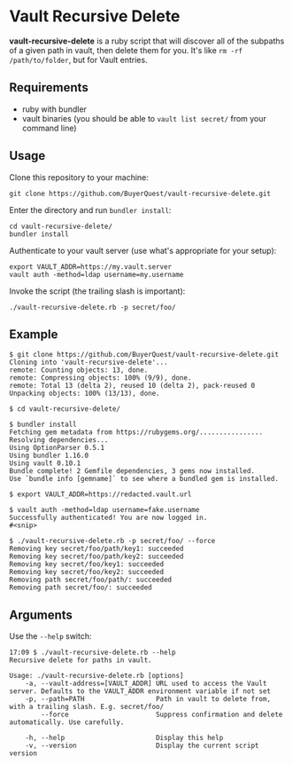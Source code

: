 # Vault Recursive Delete

**vault-recursive-delete** is a ruby script that will discover all of the subpaths of a given path in vault, then delete them for you.  It's like `rm -rf /path/to/folder`, but for Vault entries.

## Requirements

* ruby with bundler
* vault binaries (you should be able to `vault list secret/` from your command line)

## Usage

Clone this repository to your machine:

```shell
git clone https://github.com/BuyerQuest/vault-recursive-delete.git
```

Enter the directory and run `bundler install`:

```shell
cd vault-recursive-delete/
bundler install
```

Authenticate to your vault server (use what's appropriate for your setup):
```shell
export VAULT_ADDR=https://my.vault.server
vault auth -method=ldap username=my.username
```

Invoke the script (the trailing slash is important):
```shell
./vault-recursive-delete.rb -p secret/foo/
```

## Example

```console
$ git clone https://github.com/BuyerQuest/vault-recursive-delete.git
Cloning into 'vault-recursive-delete'...
remote: Counting objects: 13, done.
remote: Compressing objects: 100% (9/9), done.
remote: Total 13 (delta 2), reused 10 (delta 2), pack-reused 0
Unpacking objects: 100% (13/13), done.

$ cd vault-recursive-delete/

$ bundler install
Fetching gem metadata from https://rubygems.org/................
Resolving dependencies...
Using OptionParser 0.5.1
Using bundler 1.16.0
Using vault 0.10.1
Bundle complete! 2 Gemfile dependencies, 3 gems now installed.
Use `bundle info [gemname]` to see where a bundled gem is installed.

$ export VAULT_ADDR=https://redacted.vault.url

$ vault auth -method=ldap username=fake.username
Successfully authenticated! You are now logged in.
#<snip>

$ ./vault-recursive-delete.rb -p secret/foo/ --force
Removing key secret/foo/path/key1: succeeded
Removing key secret/foo/path/key2: succeeded
Removing key secret/foo/key1: succeeded
Removing key secret/foo/key2: succeeded
Removing path secret/foo/path/: succeeded
Removing path secret/foo/: succeeded
```

## Arguments

Use the `--help` switch:

```console
17:09 $ ./vault-recursive-delete.rb --help
Recursive delete for paths in vault.

Usage: ./vault-recursive-delete.rb [options]
    -a, --vault-address=[VAULT_ADDR] URL used to access the Vault server. Defaults to the VAULT_ADDR environment variable if not set
    -p, --path=PATH                  Path in vault to delete from, with a trailing slash. E.g. secret/foo/
        --force                      Suppress confirmation and delete automatically. Use carefully.

    -h, --help                       Display this help
    -v, --version                    Display the current script version
```
